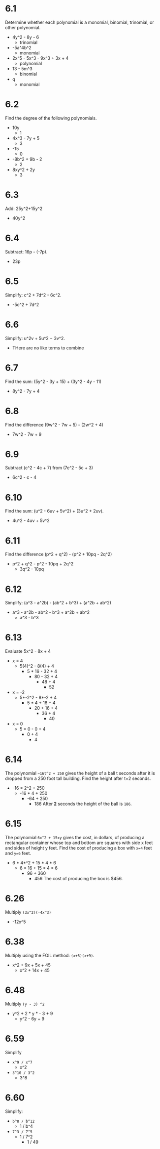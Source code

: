 # 6.1
Determine whether each polynomial is a monomial, binomial, trinomial, or other polynomial.
- 4y^2 - 8y - 6
    - trinomial
- -5a^4b^2
    - monomial
- 2x^5 - 5x^3 - 9x^3 + 3x + 4
    - polynomial
- 13 - 5m^3
    - binomial
- q
    - monomial

# 6.2
Find the degree of the following polynomials.
- 10y
    - 1
- 4x^3 - 7y + 5
    - 3
- -15
    - 0
- -8b^2 + 9b - 2
    - 2
- 8xy^2 + 2y
    - 3

# 6.3
Add: 25y^2+15y^2
- 40y^2

# 6.4
Subtract: 16p - (-7p).
- 23p

# 6.5
Simplify: c^2 + 7d^2 - 6c^2.
- -5c^2 + 7d^2

# 6.6
Simplify: u^2v + 5u^2 − 3v^2.
- THere are no like terms to combine

# 6.7
Find the sum: (5y^2 - 3y + 15) + (3y^2 - 4y - 11)
- 8y^2 - 7y + 4

# 6.8
Find the difference (9w^2 - 7w + 5) - (2w^2 + 4)
- 7w^2 - 7w + 9

# 6.9
Subtract (c^2 - 4c + 7) from (7c^2 - 5c + 3)
- 6c^2 - c - 4

# 6.10
Find the sum: (u^2 - 6uv + 5v^2) + (3u^2 + 2uv).
- 4u^2 - 4uv + 5v^2

# 6.11
Find the difference (p^2 + q^2) - (p^2 + 10pq - 2q^2)
- p^2 + q^2 - p^2 - 10pq + 2q^2
    - 3q^2 - 10pq

# 6.12
Simplify: (a^3 - a^2b) - (ab^2 + b^3) + (a^2b + ab^2)
- a^3 - a^2b - ab^2 - b^3 + a^2b + ab^2
    - a^3 - b^3

# 6.13
Evaluate 5x^2 - 8x + 4
- x = 4
    - 5(4)^2 - 8(4) + 4
        - 5 * 16 - 32 + 4
            - 80 - 32 + 4
                - 48 + 4
                    - 52
- x = -2
    - 5*-2^2 - 8*-2 + 4
        - 5 * 4 + 16 + 4
            - 20 + 16 + 4
                - 36 + 4
                    - 40
- x = 0
    - 5 * 0 - 0 + 4
        - 0 + 4
            - 4

# 6.14
The polynomial `−16t^2 + 250` gives the height of a ball t seconds after it is dropped from a 250 foot tall building. Find the height after t=2 seconds.
- -16 * 2^2 + 250
    - -16 * 4 + 250
        - -64 + 250
            - 186
After **2** seconds the height of the ball is `186`.

# 6.15
The polynomial `6x^2 + 15xy` gives the cost, in dollars, of producing a rectangular container whose top and bottom are squares with side x feet and sides of height y feet. Find the cost of producing a box with `x=4` feet and `y=6` feet.
- 6  * 4*^2 + 15 * 4 * 6
    - 6 * 16 + 15 * 4 * 6
        - 96 + 360
            - 456
The cost of producing the box is $456.

# 6.26
Multiply `(3x^2)(-4x^3)`
- -12x^5

# 6.38
Multiply using the FOIL method: `(x+5)(x+9)`.
- x^2 + 9x + 5x + 45
    - x^2 + 14x + 45

# 6.48
Multiply `(y - 3) ^2`
- y^2 + 2 * y * - 3 + 9
    - y^2 - 6y + 9

# 6.59
Simplify
- `x^9 / x^7`
    - x^2
- `3^10 / 3^2`
    - 3^8

# 6.60
Simplify:
- `b^8 / b^12`
    - 1 / b^4
- `7^3 / 7^5`
    - 1 / 7^2
        - 1 / 49
